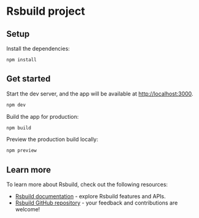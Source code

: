 # Rsbuild project

## Setup

Install the dependencies:

```bash
npm install
```

## Get started

Start the dev server, and the app will be available at [http://localhost:3000](http://localhost:3000).

```bash
npm dev
```

Build the app for production:

```bash
npm build
```

Preview the production build locally:

```bash
npm preview
```

## Learn more

To learn more about Rsbuild, check out the following resources:

- [Rsbuild documentation](https://rsbuild.rs) - explore Rsbuild features and APIs.
- [Rsbuild GitHub repository](https://github.com/web-infra-dev/rsbuild) - your feedback and contributions are welcome!
